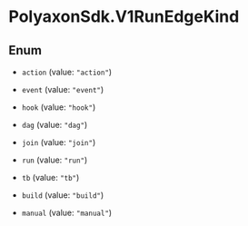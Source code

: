 # PolyaxonSdk.V1RunEdgeKind

## Enum


* `action` (value: `"action"`)

* `event` (value: `"event"`)

* `hook` (value: `"hook"`)

* `dag` (value: `"dag"`)

* `join` (value: `"join"`)

* `run` (value: `"run"`)

* `tb` (value: `"tb"`)

* `build` (value: `"build"`)

* `manual` (value: `"manual"`)


